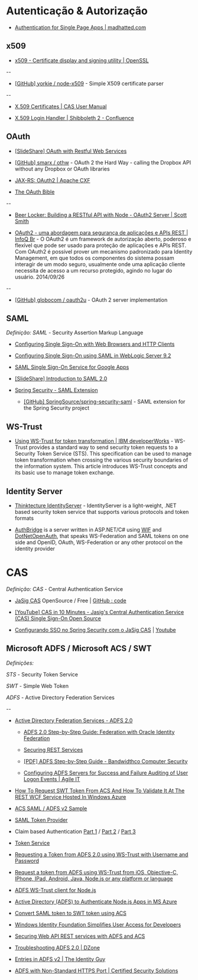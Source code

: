# Autenticação & Autorização 

* [Authentication for Single Page Apps | madhatted.com](http://madhatted.com/2014/6/17/authentication-for-single-page-apps)


## x509

* [x509 - Certificate display and signing utility | OpenSSL](https://www.openssl.org/docs/apps/x509.html)

--

* [[GitHub] yorkie / node-x509](https://github.com/yorkie/node-x509) - Simple X509 certificate parser

--

* [X.509 Certificates | CAS User Manual](https://wiki.jasig.org/display/CASUM/X.509+Certificates)

* [X.509 Login Handler | Shibboleth 2 - Confluence](https://wiki.shibboleth.net/confluence/display/SHIB2/X.509+Login+Handler)


## OAuth

* [[SlideShare] OAuth with Restful Web Services](http://www.slideshare.net/vinayhulgar/oauth-with-restful-web-services)

* [[GitHub] smarx / othw](https://github.com/smarx/othw) - OAuth 2 the Hard Way - calling the Dropbox API without any Dropbox or OAuth libraries

* [JAX-RS: OAuth2 | Apache CXF](https://cxf.apache.org/docs/jax-rs-oauth2.html)

* [The OAuth Bible](http://oauthbible.com)

--

* [Beer Locker: Building a RESTful API with Node - OAuth2 Server | Scott Smith](http://scottksmith.com/blog/2014/07/02/beer-locker-building-a-restful-api-with-node-oauth2-server/)

* [OAuth2 - uma abordagem para segurança de aplicações e APIs REST | InfoQ Br](http://www.infoq.com/br/presentations/oauth2-uma-bordagem-para-seguranca) - O OAuth2 é um framework de autorização aberto, poderoso e flexível que pode ser usado para proteção de aplicações e APIs REST. Com OAuth2 é possível prover um mecanismo padronizado para Identity Management, em que todos os componentes do sistema possam interagir de um modo seguro, usualmente onde uma aplicação cliente necessita de acesso a um recurso protegido, agindo no lugar do usuário. 2014/09/26

--

* [[GitHub] globocom / oauth2u](https://github.com/globocom/oauth2u) - OAuth 2 server implementation


## SAML

*Definição:* _SAML_ - Security Assertion Markup Language


* [Configuring Single Sign-On with Web Browsers and HTTP Clients](http://docs.oracle.com/cd/E23943_01/web.1111/e13707/saml.htm#i1112531)

* [Configuring Single Sign-On using SAML in WebLogic Server 9.2](http://www.oracle.com/technetwork/articles/entarch/sso-with-saml-099684.html)

* [SAML Single Sign-On Service for Google Apps](https://developers.google.com/google-apps/sso/saml_reference_implementation)

* [[SlideShare] Introduction to SAML 2.0](http://www.slideshare.net/koivimik/introduction-to-saml-20)

* [Spring Security - SAML Extension](http://static.springsource.org/spring-security/site/extensions/saml/index.html)

  * [[GitHub] SpringSource/spring-security-saml](https://github.com/SpringSource/spring-security-saml) - SAML extension for the Spring Security project


## WS-Trust

* [Using WS-Trust for token transformation | IBM developerWorks](http://www.ibm.com/developerworks/websphere/library/techarticles/1003_chades/1003_chades.html) - WS-Trust provides a standard way to send security token requests to a Security Token Service (STS). This specification can be used to manage token transformation when crossing the various security boundaries of the information system. This article introduces WS-Trust concepts and its basic use to manage token exchange.

## Identity Server

* [Thinktecture IdentityServer](http://thinktecture.github.com/) - IdentityServer is a light-weight, .NET based security token service that supports various protocols and token formats

* [AuthBridge](http://authbridge.auth10.com/) is a server written in ASP.NET/C# using [WIF](http://msdn.microsoft.com/en-us/security/aa570351.aspx) and [DotNetOpenAuth](http://www.dotnetopenauth.net/),  that speaks WS-Federation and SAML tokens on one side and OpenID,  OAuth, WS-Federation or any other protocol on the identity provider

# CAS

*Definição:* _CAS_ - Central Authentication Service

* [JaSig CAS](http://www.jasig.org/cas/) OpenSource / Free | [GitHub : code](https://github.com/Jasig/cas)

* [[YouTube] CAS in 10 Minutes - Jasig's Central Authentication Service (CAS) Single Sign-On Open Source](https://www.youtube.com/watch?v=wx98IaaBLfw)

* [Configurando SSO no Spring Security com o JaSig CAS](http://sfohart.blogspot.com.br/2011/04/single-sign-on-configurando-sso-no.html) | [Youtube](https://www.youtube.com/watch?v=0r2N083pgeI)

## Microsoft ADFS / Microsoft ACS / SWT

*Definições:*

_STS_ - Security Token Service

_SWT_ - Simple Web Token

_ADFS_ - Active Directory Federation Services

--

* [Active Directory Federation Services - ADFS 2.0](http://technet.microsoft.com/library/dd727958.aspx)

  * [ADFS 2.0 Step-by-Step Guide: Federation with Oracle Identity Federation](http://technet.microsoft.com/en-us/library/ff849212.aspx)

  * [Securing REST Services](http://msdn.microsoft.com/en-us/library/hh446531.aspx)

  * [[PDF] ADFS Step-by-Step Guide - Bandwidthco Computer Security](http://www.bandwidthco.com/whitepapers/os/windows/ad/ADFS%20Step-by-Step%20Guide.pdf)

  * [Configuring ADFS Servers for Success and Failure Auditing of User Logon Events | Agile IT](http://www.agileit.com/news/configuring-adfs-servers-for-success-and-failure-auditing-of-user-logon-events/)

* [How To Request SWT Token From ACS And How To Validate It At The REST WCF Service Hosted In Windows Azure](http://blogs.msdn.com/b/alikl/archive/2011/06/05/how-to-request-swt-token-from-acs-and-how-to-validate-it-at-the-rest-wcf-service-hosted-in-windows-azure.aspx)

* [ACS SAML / ADFS v2 Sample](http://blogs.msdn.com/b/justinjsmith/archive/2009/11/14/acs-saml-adfs-v2-sample.aspx)

* [SAML Token Provider](http://msdn.microsoft.com/en-us/library/aa355062.aspx)

* Claim based Authentication [Part 1](http://www.codeproject.com/Articles/268236/Claim-based-Authentication-and-WIF) / [Part 2](http://www.codeproject.com/Articles/278940/Claim-based-Authentication-and-WIF-Part-2) / [Part 3](http://www.codeproject.com/Articles/290606/Claim-based-Authetication-WIF-Part-3)

* [Token Service](http://www.syfuhs.net/category/Token-Service.aspx)

* [Requesting a Token from ADFS 2.0 using WS-Trust with Username and Password](http://leandrob.com/2012/04/requesting-a-token-from-adfs-2-0-using-ws-trust-with-username-and-password/)

* [Request a token from ADFS using WS-Trust from iOS, Objective-C, IPhone, IPad, Android, Java, Node.js or any platform or language](http://leandrob.com/2012/02/request-a-token-from-adfs-using-ws-trust-from-ios-objective-c-iphone-ipad-android-java-node-js-or-any-platform-or-language/)

* [ADFS WS-Trust client for Node.js](http://leandrob.com/2012/08/adfs-ws-trust-client-for-node-js/)

* [Active Directory (ADFS) to Authenticate Node.js Apps in MS Azure](http://www.newvem.com/using-active-directory-federation-services-adfs-to-authenticate-authorize-node-js-apps-in-windows-azure/)

* [Convert SAML token to SWT token using ACS](http://blogs.microsoft.co.il/blogs/applisec/archive/2011/11/16/convert-saml-token-to-swt-token-using-acs.aspx)

* [Windows Identity Foundation Simplifies User Access for Developers](http://msdn.microsoft.com/en-us/security/aa570351.aspx)

* [Securing Web API REST services with ADFS and ACS](http://www.mexia.com.au/securing-web-api-rest-services-with-adfs-and-acs/)


* [Troubleshooting ADFS 2.0 | DZone](http://dotnet.dzone.com/articles/troubleshooting-adfs-20)

* [Entries in ADFS v2 | The Identity Guy](http://www.theidentityguy.com/articles/tag/adfs-v2)

* [ADFS with Non-Standard HTTPS Port | Certified Security Solutions](http://www.css-security.com/blog/adfs-with-non-standard-https-port/)



